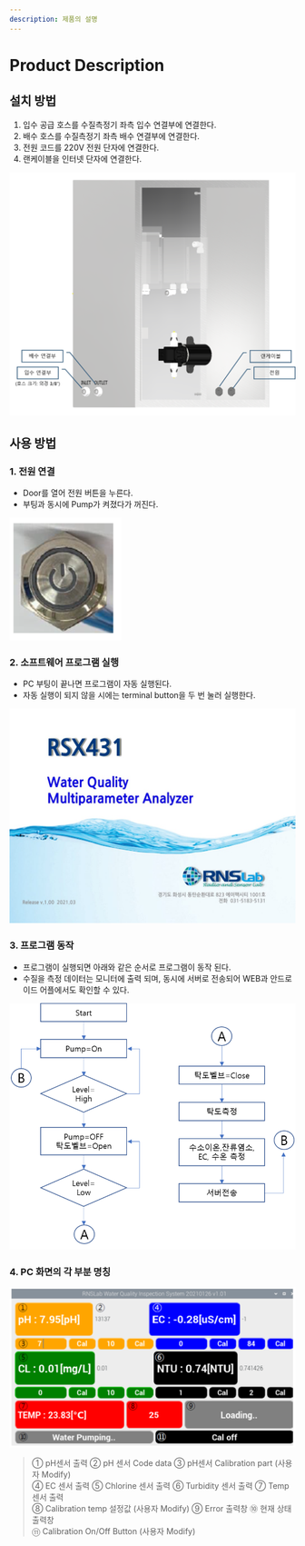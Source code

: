 ```yaml
---
description: 제품의 설명
---
```


# Product Description

## 설치 방법 

1. 입수 공급 호스를 수질측정기 좌측 입수 연결부에 연결한다.
2. 배수 호스를 수질측정기 좌측 배수 연결부에 연결한다.
3. 전원 코드를 220V 전원 단자에 연결한다.
4. 랜케이블을 인터넷 단자에 연결한다.

![&#xADF8;&#xB9BC; 3. &#xC218;&#xC9C8; &#xCE21;&#xC815; &#xC2DC;&#xC2A4;&#xD15C;&#xC758; &#xCE21;&#xBA74; 3D &#xC774;&#xBBF8;&#xC9C0; ](../.gitbook/assets/3_-_-.png)

## 사용 방법 

### 1. 전원 연결 

* Door를 열어 전원 버튼을 누른다.
* 부팅과 동시에 Pump가 켜졌다가 꺼진다.

![&#xADF8;&#xB9BC; 4. &#xC804;&#xC6D0; &#xC2A4;&#xC704;&#xCE58; ](../.gitbook/assets/4_-.png)

### 2. 소프트웨어 프로그램 실행 

* PC 부팅이 끝나면 프로그램이 자동 실행된다.
* 자동 실행이 되지 않을 시에는 terminal button을 두 번 눌러 실행한다.

![&#xADF8;&#xB9BC; 5. &#xD504;&#xB85C;&#xADF8;&#xB7A8; &#xC2E4;&#xD589; &#xCD08;&#xAE30; &#xD654;&#xBA74;](../.gitbook/assets/9.png)

### 3. 프로그램 동작 

* 프로그램이 실행되면 아래와 같은 순서로 프로그램이 동작 된다.
* 수질을 측정 데이터는 모니터에 출력 되며, 동시에 서버로 전송되어 WEB과 안드로이드 어플에서도 확인할 수 있다.

![&#xADF8;&#xB9BC; 6. &#xD504;&#xB85C;&#xADF8;&#xB7A8; &#xB3D9;&#xC791; &#xC2DC;&#xD000;&#xC2A4; ](../.gitbook/assets/11.png)

### 4. PC 화면의 각 부분 명칭 

![&#xADF8;&#xB9BC; 7. PC &#xD654;&#xBA74;&#xC758; &#xAC01; &#xBA85;&#xCE6D;](../.gitbook/assets/7_gui-.png)

> ① pH센서 출력    ② pH 센서 Code data   ③ pH센서 Calibration part \(사용자 Modify\)  
> ④ EC 센서 출력   ⑤ Chlorine 센서 출력   ⑥ Turbidity 센서 출력   ⑦ Temp 센서 출력  
> ⑧ Calibration temp 설정값 \(사용자 Modify\)   ⑨ Error 출력창   ⑩ 현재 상태 출력창  
> ⑪ Calibration On/Off Button \(사용자 Modify\)




